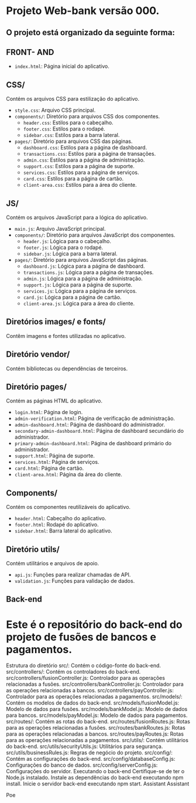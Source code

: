 # Projeto Web-bank versão 000. ﻿




## O projeto está organizado da seguinte forma:

## FR0NT- AND

- `index.html`: Página inicial do aplicativo.

## CSS/

Contém os arquivos CSS para estilização do aplicativo.

- `style.css`: Arquivo CSS principal.
- `components/`: Diretório para arquivos CSS dos componentes.
  - `header.css`: Estilos para o cabeçalho.
  - `footer.css`: Estilos para o rodapé.
  - `sidebar.css`: Estilos para a barra lateral.
- `pages/`: Diretório para arquivos CSS das páginas.
  - `dashboard.css`: Estilos para a página de dashboard.
  - `transactions.css`: Estilos para a página de transações.
  - `admin.css`: Estilos para a página de administração.
  - `support.css`: Estilos para a página de suporte.
  - `services.css`: Estilos para a página de serviços.
  - `card.css`: Estilos para a página de cartão.
  - `client-area.css`: Estilos para a área do cliente.

## JS/

Contém os arquivos JavaScript para a lógica do aplicativo.

- `main.js`: Arquivo JavaScript principal.
- `components/`: Diretório para arquivos JavaScript dos componentes.
  - `header.js`: Lógica para o cabeçalho.
  - `footer.js`: Lógica para o rodapé.
  - `sidebar.js`: Lógica para a barra lateral.
- `pages/`: Diretório para arquivos JavaScript das páginas.
  - `dashboard.js`: Lógica para a página de dashboard.
  - `transactions.js`: Lógica para a página de transações.
  - `admin.js`: Lógica para a página de administração.
  - `support.js`: Lógica para a página de suporte.
  - `services.js`: Lógica para a página de serviços.
  - `card.js`: Lógica para a página de cartão.
  - `client-area.js`: Lógica para a área do cliente.

## Diretórios images/ e fonts/

Contêm imagens e fontes utilizadas no aplicativo.

## Diretório vendor/

Contém bibliotecas ou dependências de terceiros.

## Diretório pages/

Contém as páginas HTML do aplicativo.

- `login.html`: Página de login.
- `admin-verification.html`: Página de verificação de administração.
- `admin-dashboard.html`: Página de dashboard do administrador.
- `secondary-admin-dashboard.html`: Página de dashboard secundário do administrador.
- `primary-admin-dashboard.html`: Página de dashboard primário do administrador.
- `support.html`: Página de suporte.
- `services.html`: Página de serviços.
- `card.html`: Página de cartão.
- `client-area.html`: Página da área do cliente.

  


## Components/

Contém os componentes reutilizáveis do aplicativo.

- `header.html`: Cabeçalho do aplicativo.
- `footer.html`: Rodapé do aplicativo.
- `sidebar.html`: Barra lateral do aplicativo.

## Diretório utils/

Contém utilitários e arquivos de apoio.

- `api.js`: Funções para realizar chamadas de API.
- `validation.js`: Funções para validação de dados.

  
## Back-end
# Este é o repositório do back-end do projeto de fusões de bancos e pagamentos.

Estrutura do diretório
src/: Contém o código-fonte do back-end.
src/controllers/: Contém os controladores do back-end.
src/controllers/fusionController.js: Controlador para as operações relacionadas a fusões.
src/controllers/bankController.js: Controlador para as operações relacionadas a bancos.
src/controllers/payController.js: Controlador para as operações relacionadas a pagamentos.
src/models/: Contém os modelos de dados do back-end.
src/models/fusionModel.js: Modelo de dados para fusões.
src/models/bankModel.js: Modelo de dados para bancos.
src/models/payModel.js: Modelo de dados para pagamentos.
src/routes/: Contém as rotas do back-end.
src/routes/fusionRoutes.js: Rotas para as operações relacionadas a fusões.
src/routes/bankRoutes.js: Rotas para as operações relacionadas a bancos.
src/routes/payRoutes.js: Rotas para as operações relacionadas a pagamentos.
src/utils/: Contém utilitários do back-end.
src/utils/securityUtils.js: Utilitários para segurança.
src/utils/businessRules.js: Regras de negócio do projeto.
src/config/: Contém as configurações do back-end.
src/config/databaseConfig.js: Configurações do banco de dados.
src/config/serverConfig.js: Configurações do servidor.
Executando o back-end
Certifique-se de ter o Node.js instalado.
Instale as dependências do back-end executando npm install.
Inicie o servidor back-end executando npm start.
Assistant
Assistant

Poe
